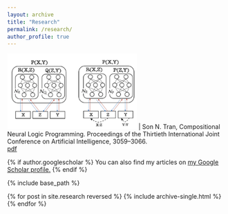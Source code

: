 ```yaml
---
layout: archive
title: "Research"
permalink: /research/
author_profile: true
---
```



<img src="../images/figs/cnlp.png" alt="cnlp" width="300"/>  |   Son N. Tran, Compositional Neural Logic Programming. Proceedings of the Thirtieth International Joint Conference on Artificial Intelligence, 3059–3066. <br> [pdf](https://www.ijcai.org/proceedings/2021/0421.pdf)

{% if author.googlescholar %}
  You can also find my articles on <u><a href="{{author.googlescholar}}">my Google Scholar profile</a>.</u>
{% endif %}

{% include base_path %}

{% for post in site.research reversed %}
  {% include archive-single.html %}
{% endfor %}
